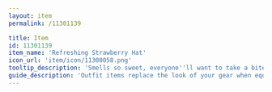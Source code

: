 ```yaml
---
layout: item
permalink: /11301139

title: Item
id: 11301139
item_name: 'Refreshing Strawberry Hat'
icon_url: 'item/icon/11300058.png'
tooltip_description: 'Smells so sweet, everyone''ll want to take a bite out of your hat!'
guide_description: 'Outfit items replace the look of your gear when equipped.'
---
```

